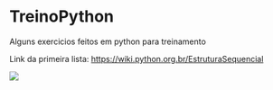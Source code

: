 # TreinoPython
Alguns exercicios feitos em python para treinamento

Link da primeira lista: https://wiki.python.org.br/EstruturaSequencial

<img src="https://img.icons8.com/color/48/000000/python--v1.png"/>
